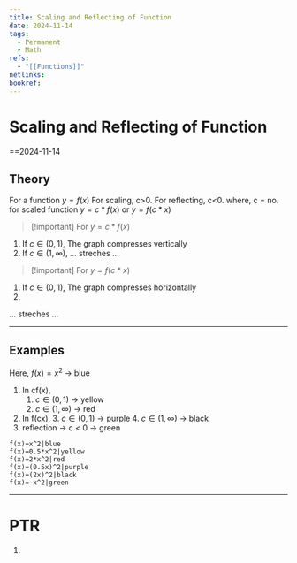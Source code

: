 ```yaml
---
title: Scaling and Reflecting of Function
date: 2024-11-14
tags:
  - Permanent
  - Math
refs:
  - "[[Functions]]"
netlinks: 
bookref:
---
```

# Scaling and Reflecting of Function
==2024-11-14

## Theory
For a function $y=f(x)$ For scaling, c>0. For reflecting, c<0.
where,
c = no. for scaled function $y=c*f(x)$ or $y=f(c*x)$

> [!important] For $y=c*f(x)$

1. If $c \in (0,1)$,
The graph compresses vertically
2. If $c \in (1, \infty)$,
... streches ...

> [!important] For $y=f(c*x)$

1. If $c \in (0,1)$,
The graph compresses horizontally
2. 
... streches ...

---
## Examples
Here, $f(x)=x^2$ -> blue
1. In cf(x),
	1. $c \in (0,1)$ -> yellow
	2. $c \in (1, \infty)$ -> red
2. In f(cx),
	3. $c \in (0,1)$ -> purple
	4. $c \in (1, \infty)$ -> black
5. reflection -> c < 0 -> green
```desmos-graph
f(x)=x^2|blue
f(x)=0.5*x^2|yellow
f(x)=2*x^2|red
f(x)=(0.5x)^2|purple
f(x)=(2x)^2|black
f(x)=-x^2|green
```

---
# PTR

1. 